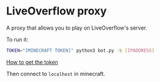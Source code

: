 # LiveOverflow proxy

A proxy that allows you to play on LiveOverflow's server.

To run it:

```bash
TOKEN="[MINECRAFT TOKEN]" python3 bot.py -b [IPADDRESS]
```

[How to get the token](https://kqzz.github.io/mc-bearer-token/)

Then connect to ``localhost`` in minecraft.




